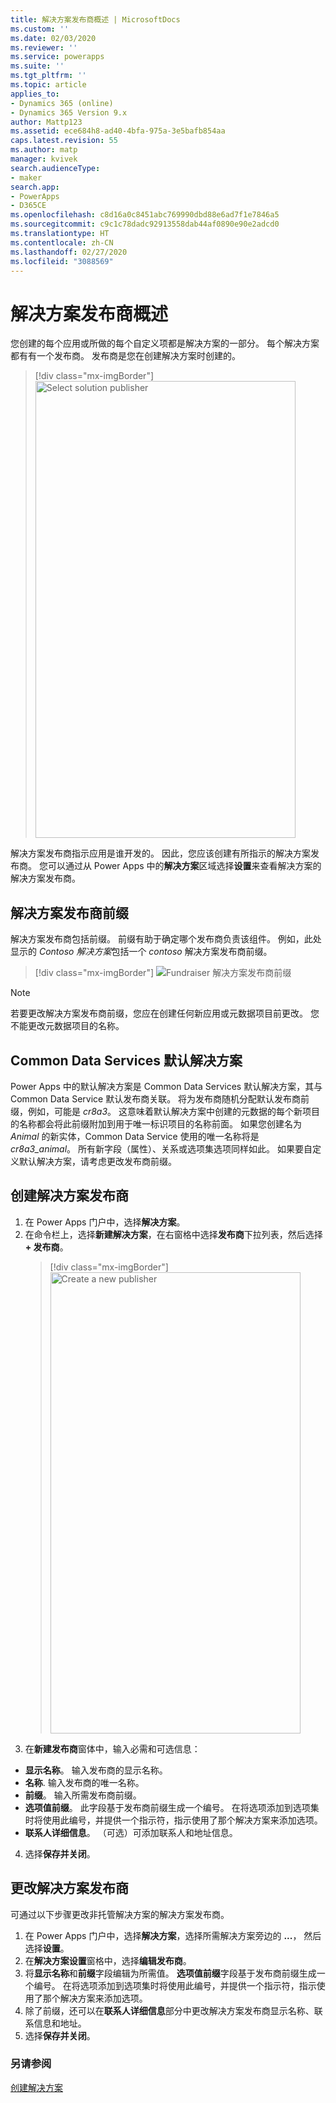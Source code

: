 ```yaml
---
title: 解决方案发布商概述 | MicrosoftDocs
ms.custom: ''
ms.date: 02/03/2020
ms.reviewer: ''
ms.service: powerapps
ms.suite: ''
ms.tgt_pltfrm: ''
ms.topic: article
applies_to:
- Dynamics 365 (online)
- Dynamics 365 Version 9.x
author: Mattp123
ms.assetid: ece684h8-ad40-4bfa-975a-3e5bafb854aa
caps.latest.revision: 55
ms.author: matp
manager: kvivek
search.audienceType:
- maker
search.app:
- PowerApps
- D365CE
ms.openlocfilehash: c8d16a0c8451abc769990dbd88e6ad7f1e7846a5
ms.sourcegitcommit: c9c1c78dadc92913558dab44af0890e90e2adcd0
ms.translationtype: HT
ms.contentlocale: zh-CN
ms.lasthandoff: 02/27/2020
ms.locfileid: "3088569"
---
```

# <a name="solution-publisher-overview"></a>解决方案发布商概述

您创建的每个应用或所做的每个自定义项都是解决方案的一部分。 每个解决方案都有有一个发布商。 发布商是您在创建解决方案时创建的。 

> [!div class="mx-imgBorder"] 
> <img src="media/solution-publisher-select.png" alt="Select solution publisher" height="731" width="416">

解决方案发布商指示应用是谁开发的。 因此，您应该创建有所指示的解决方案发布商。 您可以通过从 Power Apps 中的**解决方案**区域选择**设置**来查看解决方案的解决方案发布商。

## <a name="solution-publisher-prefix"></a>解决方案发布商前缀
解决方案发布商包括前缀。 前缀有助于确定哪个发布商负责该组件。 例如，此处显示的 *Contoso 解决方案*包括一个 *contoso* 解决方案发布商前缀。 

> [!div class="mx-imgBorder"] 
> ![Fundraiser 解决方案发布商前缀](media/publisher-prefix.png)

> [!NOTE]
> 若要更改解决方案发布商前缀，您应在创建任何新应用或元数据项目前更改。 您不能更改元数据项目的名称。 

## <a name="common-data-services-default-solution"></a>Common Data Services 默认解决方案
Power Apps 中的默认解决方案是 Common Data Services 默认解决方案，其与 Common Data Service 默认发布商关联。 将为发布商随机分配默认发布商前缀，例如，可能是 *cr8a3*。 这意味着默认解决方案中创建的元数据的每个新项目的名称都会将此前缀附加到用于唯一标识项目的名称前面。 如果您创建名为 *Animal* 的新实体，Common Data Service 使用的唯一名称将是 *cr8a3_animal*。 所有新字段（属性）、关系或选项集选项同样如此。 如果要自定义默认解决方案，请考虑更改发布商前缀。 

## <a name="create-a-solution-publisher"></a>创建解决方案发布商
1.  在 Power Apps 门户中，选择**解决方案**。 
2.  在命令栏上，选择**新建解决方案**，在右窗格中选择**发布商**下拉列表，然后选择 **+ 发布商**。 
    > [!div class="mx-imgBorder"] 
    > <img src="media/create-new-pubisher.png" alt="Create a new publisher" height="738" width="400">
3.  在**新建发布商**窗体中，输入必需和可选信息： 
   - **显示名称**。 输入发布商的显示名称。 
   - **名称**. 输入发布商的唯一名称。 
   - **前缀**。 输入所需发布商前缀。 
   -    **选项值前缀**。 此字段基于发布商前缀生成一个编号。 在将选项添加到选项集时将使用此编号，并提供一个指示符，指示使用了那个解决方案来添加选项。 
   - **联系人详细信息**。 （可选）可添加联系人和地址信息。
4. 选择**保存并关闭**。

## <a name="change-a-solution-publisher"></a>更改解决方案发布商
可通过以下步骤更改非托管解决方案的解决方案发布商。
1.  在 Power Apps 门户中，选择**解决方案**，选择所需解决方案旁边的 **...**， 然后选择**设置**。 
2.  在**解决方案设置**窗格中，选择**编辑发布商**。 
3.  将**显示名称**和**前缀**字段编辑为所需值。 **选项值前缀**字段基于发布商前缀生成一个编号。 在将选项添加到选项集时将使用此编号，并提供一个指示符，指示使用了那个解决方案来添加选项。 
4.  除了前缀，还可以在**联系人详细信息**部分中更改解决方案发布商显示名称、联系信息和地址。 
5.  选择**保存并关闭**。

### <a name="see-also"></a>另请参阅
[创建解决方案](create-solution.md)